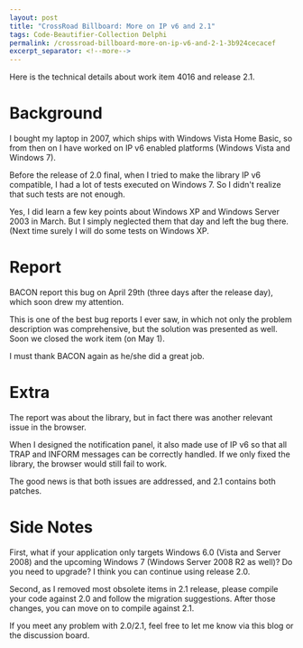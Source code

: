 ```yaml
---
layout: post
title: "CrossRoad Billboard: More on IP v6 and 2.1"
tags: Code-Beautifier-Collection Delphi
permalink: /crossroad-billboard-more-on-ip-v6-and-2-1-3b924cecacef
excerpt_separator: <!--more-->
---
```

Here is the technical details about work item 4016 and release 2.1.
<!--more-->

# Background

I bought my laptop in 2007, which ships with Windows Vista Home Basic, so from then on I have worked on IP v6 enabled platforms (Windows Vista and Windows 7).

Before the release of 2.0 final, when I tried to make the library IP v6 compatible, I had a lot of tests executed on Windows 7. So I didn't realize that such tests are not enough.

Yes, I did learn a few key points about Windows XP and Windows Server 2003 in March. But I simply neglected them that day and left the bug there. (Next time surely I will do some tests on Windows XP.


# Report

BACON report this bug on April 29th (three days after the release day), which soon drew my attention.

This is one of the best bug reports I ever saw, in which not only the problem description was comprehensive, but the solution was presented as well. Soon we closed the work item (on May 1).

I must thank BACON again as he/she did a great job.

# Extra

The report was about the library, but in fact there was another relevant issue in the browser.

When I designed the notification panel, it also made use of IP v6 so that all TRAP and INFORM messages can be correctly handled. If we only fixed the library, the browser would still fail to work.

The good news is that both issues are addressed, and 2.1 contains both patches.

# Side Notes

First, what if your application only targets Windows 6.0 (Vista and Server 2008) and the upcoming Windows 7 (Windows Server 2008 R2 as well)? Do you need to upgrade? I think you can continue using release 2.0.

Second, as I removed most obsolete items in 2.1 release, please compile your code against 2.0 and follow the migration suggestions. After those changes, you can move on to compile against 2.1.

If you meet any problem with 2.0/2.1, feel free to let me know via this blog or the discussion board.
